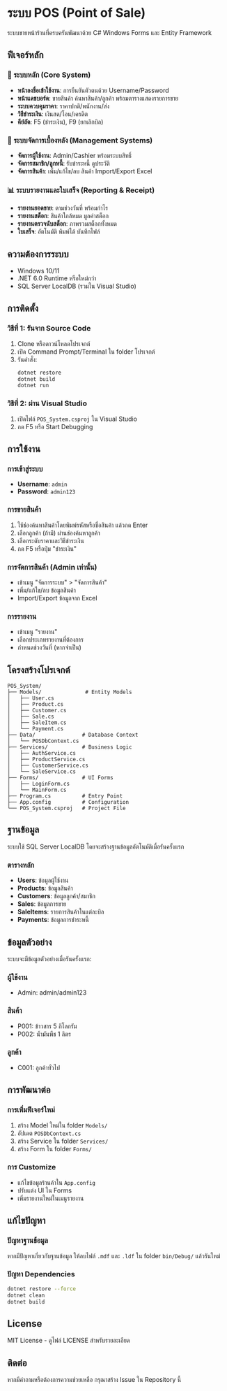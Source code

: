 # ระบบ POS (Point of Sale) 

ระบบขายหน้าร้านที่ครบครันพัฒนาด้วย C# Windows Forms และ Entity Framework

## ฟีเจอร์หลัก

### 🔐 ระบบหลัก (Core System)
- **หน้าลงชื่อเข้าใช้งาน**: การยืนยันตัวตนด้วย Username/Password
- **หน้าแดชบอร์ด**: ขายสินค้า ค้นหาสินค้า/ลูกค้า พร้อมตารางแสดงรายการขาย
- **ระบบควบคุมราคา**: ราคาปกติ/พนักงาน/ส่ง
- **วิธีชำระเงิน**: เงินสด/โอน/เครดิต
- **คีย์ลัด**: F5 (ชำระเงิน), F9 (ยกเลิกบิล)

### 👥 ระบบจัดการเบื้องหลัง (Management Systems)
- **จัดการผู้ใช้งาน**: Admin/Cashier พร้อมระบบสิทธิ์
- **จัดการสมาชิก/ลูกหนี้**: รับชำระหนี้ ดูประวัติ
- **จัดการสินค้า**: เพิ่ม/แก้ไข/ลบ สินค้า Import/Export Excel

### 📊 ระบบรายงานและใบเสร็จ (Reporting & Receipt)
- **รายงานยอดขาย**: ตามช่วงวันที่ พร้อมกำไร
- **รายงานสต็อก**: สินค้าใกล้หมด มูลค่าสต็อก
- **รายงานตรวจนับสต็อก**: ภาพรวมสต็อกทั้งหมด
- **ใบเสร็จ**: อัตโนมัติ พิมพ์ได้ บันทึกไฟล์

## ความต้องการระบบ

- Windows 10/11
- .NET 6.0 Runtime หรือใหม่กว่า
- SQL Server LocalDB (รวมใน Visual Studio)

## การติดตั้ง

### วิธีที่ 1: รันจาก Source Code
1. Clone หรือดาวน์โหลดโปรเจกต์
2. เปิด Command Prompt/Terminal ใน folder โปรเจกต์
3. รันคำสั่ง:
   ```bash
   dotnet restore
   dotnet build
   dotnet run
   ```

### วิธีที่ 2: ผ่าน Visual Studio
1. เปิดไฟล์ `POS_System.csproj` ใน Visual Studio
2. กด F5 หรือ Start Debugging

## การใช้งาน

### การเข้าสู่ระบบ
- **Username**: `admin`
- **Password**: `admin123`

### การขายสินค้า
1. ใช้ช่องค้นหาสินค้าโดยพิมพ์รหัสหรือชื่อสินค้า แล้วกด Enter
2. เลือกลูกค้า (ถ้ามี) ผ่านช่องค้นหาลูกค้า
3. เลือกระดับราคาและวิธีชำระเงิน
4. กด F5 หรือปุ่ม "ชำระเงิน"

### การจัดการสินค้า (Admin เท่านั้น)
- เข้าเมนู "จัดการระบบ" > "จัดการสินค้า"
- เพิ่ม/แก้ไข/ลบ ข้อมูลสินค้า
- Import/Export ข้อมูลจาก Excel

### การรายงาน
- เข้าเมนู "รายงาน"
- เลือกประเภทรายงานที่ต้องการ
- กำหนดช่วงวันที่ (หากจำเป็น)

## โครงสร้างโปรเจกต์

```
POS_System/
├── Models/              # Entity Models
│   ├── User.cs
│   ├── Product.cs
│   ├── Customer.cs
│   ├── Sale.cs
│   ├── SaleItem.cs
│   └── Payment.cs
├── Data/               # Database Context
│   └── POSDbContext.cs
├── Services/           # Business Logic
│   ├── AuthService.cs
│   ├── ProductService.cs
│   ├── CustomerService.cs
│   └── SaleService.cs
├── Forms/              # UI Forms
│   ├── LoginForm.cs
│   └── MainForm.cs
├── Program.cs          # Entry Point
├── App.config          # Configuration
└── POS_System.csproj   # Project File
```

## ฐานข้อมูล

ระบบใช้ SQL Server LocalDB โดยจะสร้างฐานข้อมูลอัตโนมัติเมื่อรันครั้งแรก

### ตารางหลัก
- **Users**: ข้อมูลผู้ใช้งาน
- **Products**: ข้อมูลสินค้า
- **Customers**: ข้อมูลลูกค้า/สมาชิก  
- **Sales**: ข้อมูลการขาย
- **SaleItems**: รายการสินค้าในแต่ละบิล
- **Payments**: ข้อมูลการชำระหนี้

## ข้อมูลตัวอย่าง

ระบบจะมีข้อมูลตัวอย่างเมื่อรันครั้งแรก:

### ผู้ใช้งาน
- Admin: admin/admin123

### สินค้า
- P001: ข้าวสาร 5 กิโลกรัม
- P002: น้ำมันพืช 1 ลิตร

### ลูกค้า
- C001: ลูกค้าทั่วไป

## การพัฒนาต่อ

### การเพิ่มฟีเจอร์ใหม่
1. สร้าง Model ใหม่ใน folder `Models/`
2. อัปเดต `POSDbContext.cs`
3. สร้าง Service ใน folder `Services/`
4. สร้าง Form ใน folder `Forms/`

### การ Customize
- แก้ไขข้อมูลร้านค้าใน `App.config`
- ปรับแต่ง UI ใน Forms
- เพิ่มรายงานใหม่ในเมนูรายงาน

## แก้ไขปัญหา

### ปัญหาฐานข้อมูล
หากมีปัญหาเกี่ยวกับฐานข้อมูล ให้ลบไฟล์ `.mdf` และ `.ldf` ใน folder `bin/Debug/` แล้วรันใหม่

### ปัญหา Dependencies
```bash
dotnet restore --force
dotnet clean
dotnet build
```

## License

MIT License - ดูไฟล์ LICENSE สำหรับรายละเอียด

## ติดต่อ

หากมีคำถามหรือต้องการความช่วยเหลือ กรุณาสร้าง Issue ใน Repository นี้
